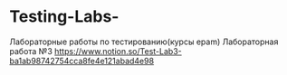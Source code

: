 # Testing-Labs-
Лабораторные работы по тестированию(курсы epam)
Лабораторная работа №3 https://www.notion.so/Test-Lab3-ba1ab98742754cca8fe4e121abad4e98
